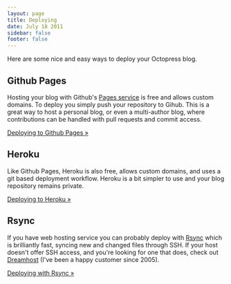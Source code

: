 ```yaml
---
layout: page
title: Deploying
date: July 18 2011
sidebar: false
footer: false
---
```


Here are some nice and easy ways to deploy your Octopress blog.

## Github Pages
Hosting your blog with Github's [Pages service](http://pages.github.com) is free and allows custom domains. To deploy you simply push your repository to Gihub.
This is a great way to host a personal blog, or even a multi-author blog, where contributions can be handled with pull requests and commit access.

[Deploying to Github Pages &raquo;](/docs/deploying/github)

## Heroku
Like Github Pages, Heroku is also free, allows custom domains, and uses a git based deployment workflow. Heroku is a bit simpler to use and your blog repository remains private.

[Deploying to Heroku &raquo;](/docs/deploying/heroku)

## Rsync
If you have web hosting service you can probably deploy with [Rsync](http://en.wikipedia.org/wiki/Rsync) which is brilliantly fast, syncing new and changed files through SSH.
If your host doesn't offer SSH access, and you're looking for one that does, check out [Dreamhost](http://www.dreamhost.com/r.cgi?109007) (I've been a happy customer since 2005).

[Deploying with Rsync &raquo;](/docs/deploying/rsync)
